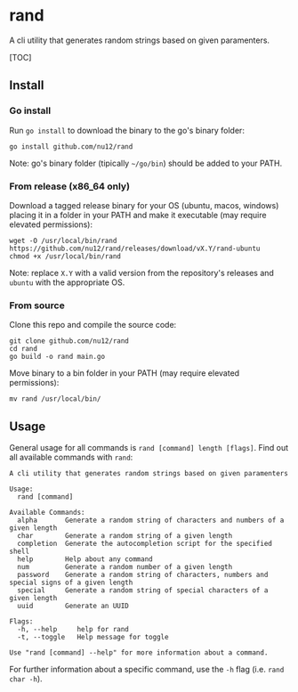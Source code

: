 # rand

A cli utility that generates random strings based on given paramenters.

[TOC]

## Install

### Go install

Run `go install` to download the binary to the go's binary folder:

```
go install github.com/nu12/rand
```

Note: go's binary folder (tipically `~/go/bin`) should be added to your PATH.

### From release (x86_64 only)

Download a tagged release binary for your OS (ubuntu, macos, windows) placing it in a folder in your PATH and make it executable (may require elevated permissions):

```
wget -O /usr/local/bin/rand https://github.com/nu12/rand/releases/download/vX.Y/rand-ubuntu
chmod +x /usr/local/bin/rand
```

Note: replace `X.Y` with a valid version from the repository's releases and `ubuntu` with the appropriate OS.

### From source

Clone this repo and compile the source code:

```
git clone github.com/nu12/rand
cd rand
go build -o rand main.go
```

Move binary to a bin folder in your PATH (may require elevated permissions):
```
mv rand /usr/local/bin/
```

## Usage

General usage for all commands is `rand [command] length [flags]`. Find out all available commands with `rand`:

```
A cli utility that generates random strings based on given paramenters

Usage:
  rand [command]

Available Commands:
  alpha       Generate a random string of characters and numbers of a given length
  char        Generate a random string of a given length
  completion  Generate the autocompletion script for the specified shell
  help        Help about any command
  num         Generate a random number of a given length
  password    Generate a random string of characters, numbers and special signs of a given length
  special     Generate a random string of special characters of a given length
  uuid        Generate an UUID

Flags:
  -h, --help     help for rand
  -t, --toggle   Help message for toggle

Use "rand [command] --help" for more information about a command.
```

For further information about a specific command, use the `-h` flag (i.e. `rand char -h`).
